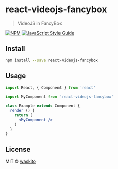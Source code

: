 # react-videojs-fancybox

> VideoJS in FancyBox

[![NPM](https://img.shields.io/npm/v/react-videojs-fancybox.svg)](https://www.npmjs.com/package/react-videojs-fancybox) [![JavaScript Style Guide](https://img.shields.io/badge/code_style-standard-brightgreen.svg)](https://standardjs.com)

## Install

```bash
npm install --save react-videojs-fancybox
```

## Usage

```jsx
import React, { Component } from 'react'

import MyComponent from 'react-videojs-fancybox'

class Example extends Component {
  render () {
    return (
      <MyComponent />
    )
  }
}
```

## License

MIT © [waskito](https://github.com/waskito)
